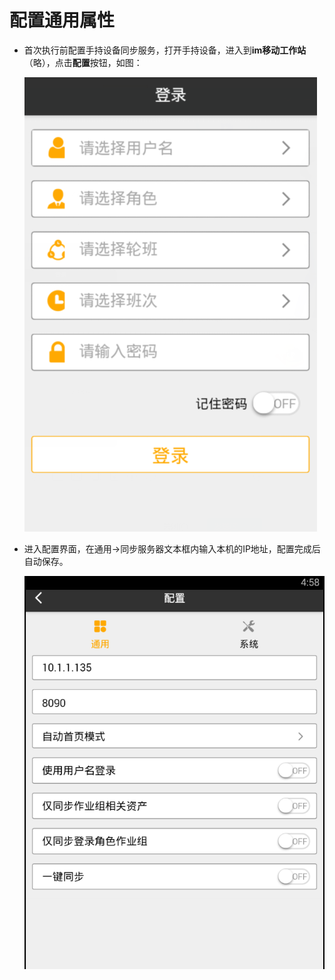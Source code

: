# 配置通用属性
* 首次执行前配置手持设备同步服务，打开手持设备，进入到**im移动工作站**（略），点击**配置**按钮，如图：

  ![](./images/PDA登录界面.png)

* 进入配置界面，在通用→同步服务器文本框内输入本机的IP地址，配置完成后自动保存。

  ![](./images/PDA配置界面.png)